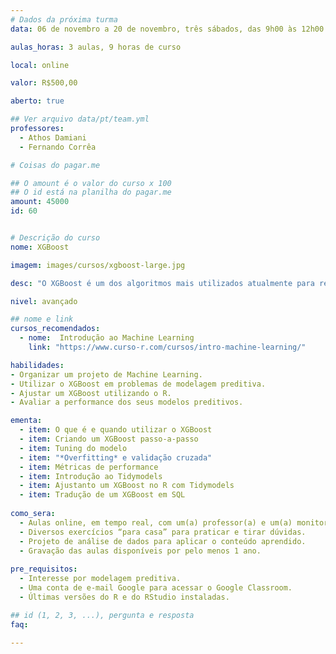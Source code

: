 ```yaml
---
# Dados da próxima turma
data: 06 de novembro a 20 de novembro, três sábados, das 9h00 às 12h00

aulas_horas: 3 aulas, 9 horas de curso

local: online

valor: R$500,00

aberto: true

## Ver arquivo data/pt/team.yml
professores:
  - Athos Damiani
  - Fernando Corrêa

# Coisas do pagar.me

## O amount é o valor do curso x 100
## O id está na planilha do pagar.me
amount: 45000
id: 60


# Descrição do curso
nome: XGBoost

imagem: images/cursos/xgboost-large.jpg

desc: "O XGBoost é um dos algoritmos mais utilizados atualmente para resolver problemas de modelagem preditiva, sendo um dos modelos mais vezes campeão de competições do Kaggle. O objetivo deste workshop é apresentar os principais conceitos por trás desse algoritmo e mostrar como ajustar, tunar e avalir a sua performance. Também vamos discutir sobre o framework do Machine Learning e apresentar algumas técnicas de interpretabilidade."

nivel: avançado

## nome e link
cursos_recomendados:
  - nome:  Introdução ao Machine Learning
    link: "https://www.curso-r.com/cursos/intro-machine-learning/"

habilidades:
- Organizar um projeto de Machine Learning.
- Utilizar o XGBoost em problemas de modelagem preditiva.
- Ajustar um XGBoost utilizando o R.
- Avaliar a performance dos seus modelos preditivos.

ementa:
  - item: O que é e quando utilizar o XGBoost
  - item: Criando um XGBoost passo-a-passo
  - item: Tuning do modelo
  - item: "*Overfitting* e validação cruzada"
  - item: Métricas de performance
  - item: Introdução ao Tidymodels
  - item: Ajustanto um XGBoost no R com Tidymodels
  - item: Tradução de um XGBoost em SQL
  
como_sera: 
  - Aulas online, em tempo real, com um(a) professor(a) e um(a) monitor(a).
  - Diversos exercícios “para casa” para praticar e tirar dúvidas.
  - Projeto de análise de dados para aplicar o conteúdo aprendido.
  - Gravação das aulas disponíveis por pelo menos 1 ano.
  
pre_requisitos: 
  - Interesse por modelagem preditiva.
  - Uma conta de e-mail Google para acessar o Google Classroom.
  - Últimas versões do R e do RStudio instaladas.

## id (1, 2, 3, ...), pergunta e resposta
faq:
  
---
```


